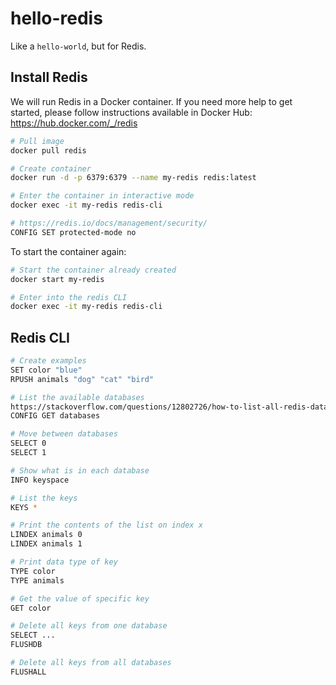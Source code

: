 # hello-redis
Like a `hello-world`, but for Redis.

## Install Redis  
We will run Redis in a Docker container. If you need more help to get started, please follow instructions available in Docker Hub: https://hub.docker.com/_/redis

```bash
# Pull image
docker pull redis

# Create container
docker run -d -p 6379:6379 --name my-redis redis:latest

# Enter the container in interactive mode
docker exec -it my-redis redis-cli

# https://redis.io/docs/management/security/
CONFIG SET protected-mode no
```

To start the container again:

```bash
# Start the container already created
docker start my-redis

# Enter into the redis CLI
docker exec -it my-redis redis-cli
```

## Redis CLI

```bash
# Create examples
SET color "blue"
RPUSH animals "dog" "cat" "bird"

# List the available databases
https://stackoverflow.com/questions/12802726/how-to-list-all-redis-databases
CONFIG GET databases

# Move between databases
SELECT 0 
SELECT 1

# Show what is in each database
INFO keyspace

# List the keys
KEYS *

# Print the contents of the list on index x
LINDEX animals 0
LINDEX animals 1

# Print data type of key
TYPE color
TYPE animals

# Get the value of specific key
GET color

# Delete all keys from one database
SELECT ...
FLUSHDB

# Delete all keys from all databases
FLUSHALL
```
